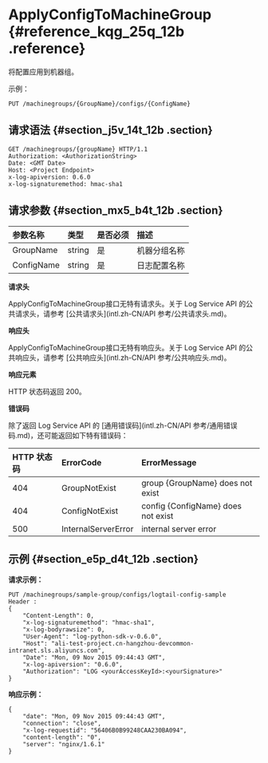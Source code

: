 # ApplyConfigToMachineGroup {#reference_kqg_25q_12b .reference}

将配置应用到机器组。

示例：

``` {#codeblock_kxa_v88_71t}
PUT /machinegroups/{GroupName}/configs/{ConfigName}
```

## 请求语法 {#section_j5v_14t_12b .section}

``` {#codeblock_766_rqs_vji}
GET /machinegroups/{groupName} HTTP/1.1
Authorization: <AuthorizationString> 
Date: <GMT Date>
Host: <Project Endpoint>
x-log-apiversion: 0.6.0
x-log-signaturemethod: hmac-sha1
```

## 请求参数 {#section_mx5_b4t_12b .section}

|参数名称|类型|是否必须|描述|
|:---|:-|:---|:-|
|GroupName|string|是|机器分组名称|
|ConfigName|string|是|日志配置名称|

 **请求头** 

ApplyConfigToMachineGroup接口无特有请求头。关于 Log Service API 的公共请求头，请参考 [公共请求头](intl.zh-CN/API 参考/公共请求头.md)。

 **响应头** 

ApplyConfigToMachineGroup接口无特有响应头。关于 Log Service API 的公共响应头，请参考 [公共响应头](intl.zh-CN/API 参考/公共响应头.md)。

 **响应元素** 

HTTP 状态码返回 200。

 **错误码** 

除了返回 Log Service API 的 [通用错误码](intl.zh-CN/API 参考/通用错误码.md)，还可能返回如下特有错误码：

|HTTP 状态码|ErrorCode|ErrorMessage|
|:-------|:--------|:-----------|
|404|GroupNotExist|group \{GroupName\} does not exist|
|404|ConfigNotExist|config \{ConfigName\} does not exist|
|500|InternalServerError|internal server error|

## 示例 {#section_e5p_d4t_12b .section}

**请求示例：** 

``` {#codeblock_ki4_1w5_m87}
PUT /machinegroups/sample-group/configs/logtail-config-sample
Header :
{
    "Content-Length": 0, 
    "x-log-signaturemethod": "hmac-sha1", 
    "x-log-bodyrawsize": 0, 
    "User-Agent": "log-python-sdk-v-0.6.0", 
    "Host": "ali-test-project.cn-hangzhou-devcommon-intranet.sls.aliyuncs.com", 
    "Date": "Mon, 09 Nov 2015 09:44:43 GMT", 
    "x-log-apiversion": "0.6.0", 
    "Authorization": "LOG <yourAccessKeyId>:<yourSignature>"
}
```

 **响应示例：** 

``` {#codeblock_sdj_edr_ol7}
{
    "date": "Mon, 09 Nov 2015 09:44:43 GMT", 
    "connection": "close", 
    "x-log-requestid": "56406B0B99248CAA230BA094", 
    "content-length": "0", 
    "server": "nginx/1.6.1"
}
```

